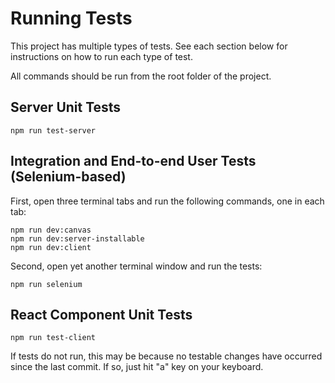 # Running Tests

This project has multiple types of tests. See each section below for instructions on how to run each type of test.

All commands should be run from the root folder of the project.

## Server Unit Tests

```
npm run test-server
```

## Integration and End-to-end User Tests (Selenium-based)

First, open three terminal tabs and run the following commands, one in each tab:

```
npm run dev:canvas
npm run dev:server-installable
npm run dev:client
```

Second, open yet another terminal window and run the tests:

```
npm run selenium
```

## React Component Unit Tests

```
npm run test-client
```

If tests do not run, this may be because no testable changes have occurred since the last commit. If so, just hit "a" key on your keyboard.
